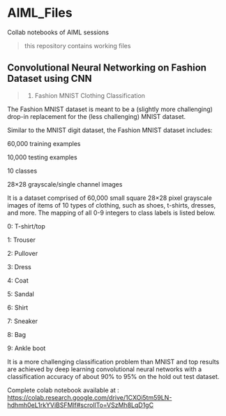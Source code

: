 # AIML_Files
Collab notebooks of AIML sessions
>this repository contains working files 



## Convolutional Neural Networking on Fashion Dataset using CNN
>1. Fashion MNIST Clothing Classification

The Fashion MNIST dataset is meant to be a (slightly more challenging) drop-in replacement for the (less challenging) MNIST dataset.

Similar to the MNIST digit dataset, the Fashion MNIST dataset includes:

60,000 training examples

10,000 testing examples

10 classes

28×28 grayscale/single channel images

It is a dataset comprised of 60,000 small square 28×28 pixel grayscale images of items of 10 types of clothing, such as shoes, t-shirts, dresses, and more. The mapping of all 0-9 integers to class labels is listed below.

0: T-shirt/top

1: Trouser

2: Pullover

3: Dress

4: Coat

5: Sandal

6: Shirt

7: Sneaker

8: Bag

9: Ankle boot

It is a more challenging classification problem than MNIST and top results are achieved by deep learning convolutional neural networks with a classification accuracy of about 90% to 95% on the hold out test dataset.


Complete colab notebook available at : https://colab.research.google.com/drive/1CXOi5tm59LN-hdhmh0eL1rkYViBSFMlf#scrollTo=VSzMh8LqD1gC 
